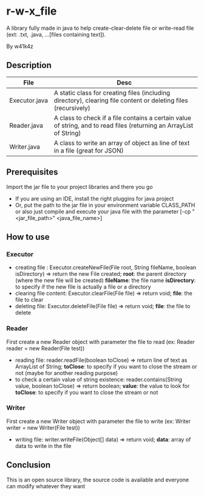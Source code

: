 # r-w-x_file

A library fully made in java to help create-clear-delete file or write-read file (ext: .txt, .java, ...[files containing text]).

By w41k4z

## Description

| File          | Desc                                                                                                                |
| ------------- | ------------------------------------------------------------------------------------------------------------------- |
| Executor.java | A static class for creating files (including directory), clearing file content or deleting files (recursively)      |
| Reader.java   | A class to check if a file contains a certain value of string, and to read files (returning an ArrayList of String) |
| Writer.java   | A class to write an array of object as line of text in a file (great for JSON)                                      |

## Prerequisites

Import the jar file to your project libraries and there you go

- If you are using an IDE, install the right pluggins for java project
- Or, put the path to the jar file in your environment variable CLASS_PATH or also just compile and execute your java file with the parameter [-cp "<jar_file_path>" <java_file_name>]

## How to use

### Executor

- creating file : Executor.createNewFile(File root, String fileName, boolean isDirectory) => return the new File created;
  **root**: the parent directory (where the new file will be created)
  **fileName**: the file name
  **isDirectory**: to specify if the new file is actually a file or a directory
- clearing file content: Executor.clearFile(File file) => return void;
  **file**: the file to clear
- deleting file: Executor.deleteFile(File file) => return void;
  **file**: the file to delete

### Reader

First create a new Reader object with parameter the file to read (ex: Reader reader = new Reader(File test))

- reading file: reader.readFile(boolean toClose) => return line of text as ArrayList of String;
  **toClose**: to specify if you want to close the stream or not (maybe for another reading purpose)
- to check a certain value of string existence: reader.contains(String value, boolean toClose) => return boolean;
  **value**: the value to look for
  **toClose**: to specify if you want to close the stream or not

### Writer

First create a new Writer object with parameter the file to write (ex: Writer writer = new Writer(File test))

- writing file: writer.writeFile(Object[] data) => return void;
  **data**: array of data to write in the file

## Conclusion

This is an open source library, the source code is available and everyone can modify whatever they want
